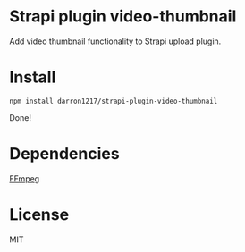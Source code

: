 # Strapi plugin video-thumbnail

Add video thumbnail functionality to Strapi upload plugin.

# Install
```
npm install darron1217/strapi-plugin-video-thumbnail
```

Done!

# Dependencies
[FFmpeg](https://ffmpeg.org/)

# License
MIT
